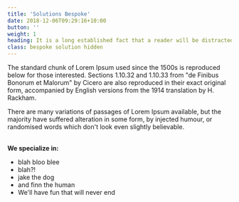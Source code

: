 ```yaml
---
title: 'Solutions Bespoke'
date: 2018-12-06T09:29:16+10:00
button: ''
weight: 1
heading: It is a long established fact that a reader will be distracted by the readable content of a page when looking at its layout.
class: bespoke solution hidden
---
```


The standard chunk of Lorem Ipsum used since the 1500s is reproduced below for those interested. Sections 1.10.32 and 1.10.33 from "de Finibus Bonorum et Malorum" by Cicero are also reproduced in their exact original form, accompanied by English versions from the 1914 translation by H. Rackham.

There are many variations of passages of Lorem Ipsum available, but the majority have suffered alteration in some form, by injected humour, or randomised words which don't look even slightly believable.
<br><br>

**We specialize in:**

  * <span>blah bloo blee</span>
  * <span>blah?!</span>
  * <span>jake the dog</span>
  * <span>and finn the human</span>
  * <span>We'll have fun that will never end</span>